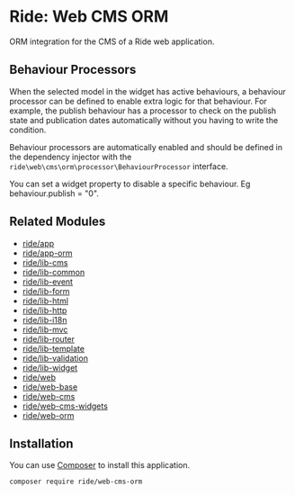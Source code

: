 # Ride: Web CMS ORM

ORM integration for the CMS of a Ride web application.

## Behaviour Processors

When the selected model in the widget has active behaviours, a behaviour processor can be defined to enable extra logic for that behaviour.
For example, the publish behaviour has a processor to check on the publish state and publication dates automatically without you having to write the condition.

Behaviour processors are automatically enabled and should be defined in the dependency injector with the `ride\web\cms\orm\processor\BehaviourProcessor` interface.

You can set a widget property to disable a specific behaviour. Eg behaviour.publish = "0".

## Related Modules

- [ride/app](https://github.com/all-ride/ride-app)
- [ride/app-orm](https://github.com/all-ride/ride-app-orm)
- [ride/lib-cms](https://github.com/all-ride/ride-lib-cms)
- [ride/lib-common](https://github.com/all-ride/ride-lib-common)
- [ride/lib-event](https://github.com/all-ride/ride-lib-event)
- [ride/lib-form](https://github.com/all-ride/ride-lib-form)
- [ride/lib-html](https://github.com/all-ride/ride-lib-html)
- [ride/lib-http](https://github.com/all-ride/ride-lib-http)
- [ride/lib-i18n](https://github.com/all-ride/ride-lib-i18n)
- [ride/lib-mvc](https://github.com/all-ride/ride-lib-mvc)
- [ride/lib-router](https://github.com/all-ride/ride-lib-router)
- [ride/lib-template](https://github.com/all-ride/ride-lib-template)
- [ride/lib-validation](https://github.com/all-ride/ride-lib-validation)
- [ride/lib-widget](https://github.com/all-ride/ride-lib-widget)
- [ride/web](https://github.com/all-ride/ride-web)
- [ride/web-base](https://github.com/all-ride/ride-web-base)
- [ride/web-cms](https://github.com/all-ride/ride-web-cms)
- [ride/web-cms-widgets](https://github.com/all-ride/ride-web-cms-widgets)
- [ride/web-orm](https://github.com/all-ride/ride-web-orm)

## Installation

You can use [Composer](http://getcomposer.org) to install this application.

```
composer require ride/web-cms-orm
```
